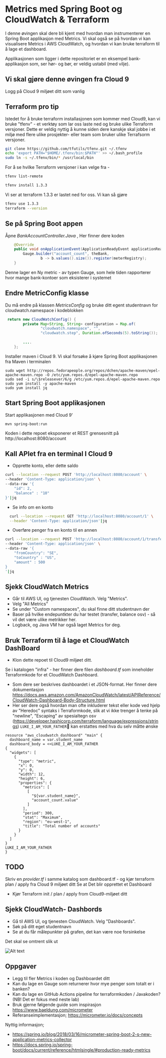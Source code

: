 # Metrics med Spring Boot og CloudWatch & Terraform

I denne øvingen skal dere bli kjent med hvordan man instrumenterer en Spring Boot applikasjon med Metrics. 
Vi skal også se på hvordan vi kan visualisere Metrics i AWS CloudWatch, og hvordan vi kan bruke terraform til å lage 
et dashboard.

Applikasjonen som ligger i dette repositoriet er en eksempel bank-applikasjon som, ser hør- og bør, er veldig ustabil 
(med vilje). 


## Vi skal gjøre denne øvingen fra Cloud 9 

Logg på Cloud 9 miljøet ditt som vanlig 

## Terraform pro tip 

Istedet for å bruke terraform installasjonen som kommer med Cloud9, kan vi bruke "tfenv" - et verktøy som lar oss laste ned 
og bruke ulike Terraform versjoner. Dette er veldig nyttig å kunne siden dere kanskje skal jobbe i et miljø med flere ulike 
prosjekter- eller team som bruker ulike Terrafsorm versjoner. 

```sh   
git clone https://github.com/tfutils/tfenv.git ~/.tfenv
echo 'export PATH="$HOME/.tfenv/bin:$PATH"' >> ~/.bash_profile
sudo ln -s ~/.tfenv/bin/* /usr/local/bin
```

For å se hvilke Terraform versjoner i kan velge fra -  

```sh
tfenv list-remote
```

```sh
tfenv install 1.3.3
```

Vi ser at terraform 1.3.3 er lastet ned for oss. Vi kan så gjøre 

```sh
tfenv use 1.3.3
terraform --version
```



## Se på Spring Boot appen 

Åpne *BankAccountController.Java* , Her finner dere koden

```java
    @Override
    public void onApplicationEvent(ApplicationReadyEvent applicationReadyEvent) {
        Gauge.builder("account_count", theBank,
                b -> b.values().size()).register(meterRegistry);
    }
```
Denne lager en Ny metric - av typen Gauge, som hele tiden rapporterer hvor mange bank-kontoer som eksisterer i systemet 

## Endre MetricConfig klasse

Du må endre på klassen *MetricsConfig* og bruke ditt egent studentnavn for cloudwatch.namespace i kodeblokken 

````java
 return new CloudWatchConfig() {
        private Map<String, String> configuration = Map.of(
                "cloudwatch.namespace", "",
                "cloudwatch.step", Duration.ofSeconds(5).toString());
        
        ....
    };
````

Installer maven i Cloud 9. Vi skal forsøke å kjøre Spring Boot applikasjonen fra Maven i terminalen

```
sudo wget http://repos.fedorapeople.org/repos/dchen/apache-maven/epel-apache-maven.repo -O /etc/yum.repos.d/epel-apache-maven.repo
sudo sed -i s/\$releasever/6/g /etc/yum.repos.d/epel-apache-maven.repo
sudo yum install -y apache-maven
sudo yum install jq
```

## Start Spring Boot applikasjonen 

Start applikasjonen med Cloud 9'
```
mvn spring-boot:run
```

Koden i dette repoet eksponerer et REST grensesnitt på http://localhost:8080/account

## Kall APIet fra en terminal I Cloud 9 

* Opprette konto, eller dette saldo

```sh
curl --location --request POST 'http://localhost:8080/account' \
--header 'Content-Type: application/json' \
--data-raw '{
    "id": 2,
    "balance" : "10"
}'|jq
```

* Se info om en konto
```sh 
  curl --location --request GET 'http://localhost:8080/account/1' \
  --header 'Content-Type: application/json'|jq
```

* Overføre penger fra en konto til en annen

```sh
curl --location --request POST 'http://localhost:8080/account/1/transfer/2' \
--header 'Content-Type: application/json' \
--data-raw '{
    "fromCountry": "SE",
    "toCountry" : "US",
    "amount" : 500
}
'|jq
```

## Sjekk CloudWatch Metrics

* Går til AWS UI, og tjenesten CloudWatch. Velg "Metrics".
* Velg "All Metrics"
* Se under "Custom namespaces", du skal finne ditt studentnavn der
* Baser på hvilke endepuntkter du har testet (transfer, balance osv) - så vil det være ulike metrikker her.
* Logback, og Java VM har også laget Metrics for deg.

## Bruk Terraform til å lage et CloudWatch DashBoard 

* Klon dette repoet til Cloud9 miljøet ditt. 

Se i katalogen "infra" - her finner dere filen *dashboard.tf* som inneholder Terraformkode for et CloudWatch Dashboard.

* Som dere ser beskrives dashboardet i et JSON-format. Her finner dere dokumentasjon https://docs.aws.amazon.com/AmazonCloudWatch/latest/APIReference/CloudWatch-Dashboard-Body-Structure.html
* Her ser dere også hvordan man ofte inkluderer tekst eller kode ved hjelp av  "Heredoc" syntaks i Terraformkode, slik at vi ikke trenger å tenke på "newline", "Escaping" av spesialtegn osv (https://developer.hashicorp.com/terraform/language/expressions/strings) ```LUKE_I_AM_YOUR_FATHER``` kan erstattes med hva du selv måtte ønske

```hcl
resource "aws_cloudwatch_dashboard" "main" {
  dashboard_name = var.student_name
  dashboard_body = <<LUKE_I_AM_YOUR_FATHER
{
  "widgets": [
    {
      "type": "metric",
      "x": 0,
      "y": 0,
      "width": 12,
      "height": 6,
      "properties": {
        "metrics": [
          [
            "${var.student_name}",
            "account_count.value"
          ]
        ],
        "period": 300,
        "stat": "Maximum",
        "region": "eu-west-1",
        "title": "Total number of accounts"
      }
    }
  ]
}
LUKE_I_AM_YOUR_FATHER
}
```
## TODO 

Skriv en *provider.tf* i samme katalog som dashboard.tf - og kjør terraform plan / apply fra Cloud 9 miljøet ditt
Se at Det blir opprettet et Dashboard

* Kjør Terraform  init / plan / apply from Cloud9-miljøet ditt

## Sjekk CloudWatch- Dashbords 

* Gå til AWS UI, og tjenesten CloudWatch. Velg "Dashboards".
* Søk på ditt eget studentnavn 
* Se at du får målepunkter på grafen, det kan være noe forsinkelse 

Det skal se omtrent slik ut 

![Alt text](img/dashboard.png  "a title")


## Oppgaver

* Legg til fler Metrics i koden og Dashboardet ditt
* Kan du lage en Gauge som returnerer hvor mye penger som totalt er i banken?
* Kan du lage en GitHub Actions pipeline for terraformkoden / Javakoden?  (NB! Det er fokus med neste lab)
* Bruk gjerne følgende guide som inspirasjon https://www.baeldung.com/micrometer
* Referanseimplementasjon; https://micrometer.io/docs/concepts

Nyttig informasjon; 

- https://spring.io/blog/2018/03/16/micrometer-spring-boot-2-s-new-application-metrics-collector
- https://docs.spring.io/spring-boot/docs/current/reference/htmlsingle/#production-ready-metrics

